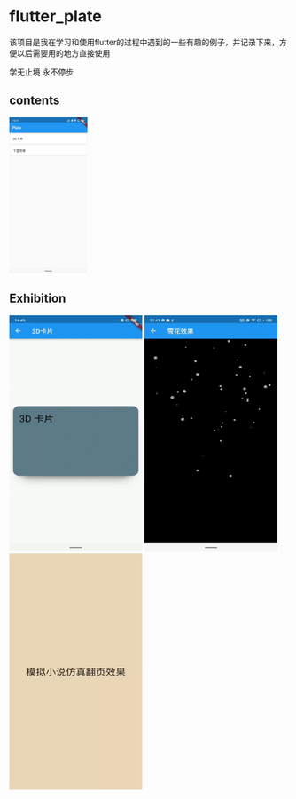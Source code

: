 # flutter_plate

该项目是我在学习和使用flutter的过程中遇到的一些有趣的例子，并记录下来，方便以后需要用的地方直接使用

学无止境 永不停步

## contents

<img width="28%" height="28%" src="https://raw.githubusercontent.com/zhou-Flutter/flutter_plate/master/assets/plate.jpg"/>

## Exhibition

<div>
<img src="https://github.com/zhou-Flutter/flutter_plate/blob/master/assets/3D_Card.gif?raw=true" width="240px" height="426px"/>
<img src="https://github.com/zhou-Flutter/flutter_plate/blob/master/assets/snowflake.gif?raw=true" width="240px" height="426px"/>
<img src="https://github.com/zhou-Flutter/flutter_plate/blob/master/assets/simulate_page.gif?raw=true" width="240px" height="426px"/>

</div>

 

